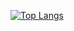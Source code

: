 [![Top Langs](https://github-readme-stats.vercel.app/api/top-langs/?username=Yuasa&layout=compact
)](https://github.com/anuraghazra/github-readme-stats)
